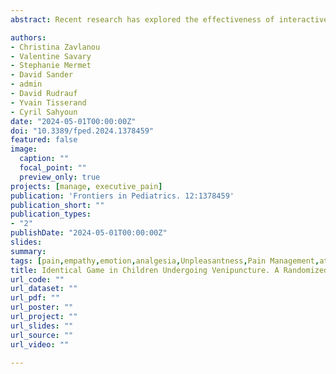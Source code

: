 ```yaml
---
abstract: Recent research has explored the effectiveness of interactive virtual experiences in managing pain and anxiety in children during routine medical procedures, compared to conventional care methods. However, the influence of the specific technology used as an interface, 3-dimensions (D) immersive virtual reality (VR) versus 2D touch screens, during pediatric venipuncture, remains unexamined. This study aimed to determine if immersive VR is more effective than a tablet in reducing pain and anxiety during short procedures. An interactive game was designed by clinicians and psychologists, expert in pain theory, hypnosis, and procedural pain and anxiety relief, and was tailored for both VR and tablet use. Fifty patients were randomly assigned to either the Tablet or VR group. The primary outcome measures were pain and anxiety levels during the procedure. Secondary outcome measures included the need for physical restraint, duration of the procedure, enjoyment levels, and satisfaction ratings from both parents and nurses. Results showed low pain and anxiety levels in both groups. Physical restraint was infrequently used, procedures were brief, and high satisfaction levels were reported by patients, parents, and nurses. The study suggests that the type of technology used as a support for the game has a minimal effect on the child's experience, with both groups reporting low pain and anxiety levels, minimal physical restraint, and high enjoyment. Despite immersive VR's technological advancements, this study underscores the value of traditional tablets with well-designed interactive games in enhancing children’s wellbeing during medical procedures.

authors:
- Christina Zavlanou
- Valentine Savary
- Stephanie Mermet
- David Sander
- admin
- David Rudrauf
- Yvain Tisserand
- Cyril Sahyoun
date: "2024-05-01T00:00:00Z"
doi: "10.3389/fped.2024.1378459"
featured: false
image: 
  caption: ""
  focal_point: ""
  preview_only: true
projects: [manage, executive_pain]
publication: 'Frontiers in Pediatrics. 12:1378459'
publication_short: ""
publication_types:
- "2"
publishDate: "2024-05-01T00:00:00Z"
slides: 
summary:
tags: [pain,empathy,emotion,analgesia,Unpleasantness,Pain Management,attention,cognitive control,Virtual Reality, Tablet, Pediatrics, Venipuncture, Anxiety, distraction, Procedural comfort]
title: Identical Game in Children Undergoing Venipuncture. A Randomized Clinical Trial
url_code: ""
url_dataset: ""
url_pdf: ""
url_poster: ""
url_project: ""
url_slides: ""
url_source: ""
url_video: ""

---
```

